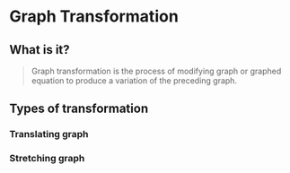 # Graph Transformation
## What is it?
> Graph transformation is the process of modifying graph or graphed equation to produce a variation of the preceding graph.

## Types of transformation
### Translating graph
### Stretching graph
